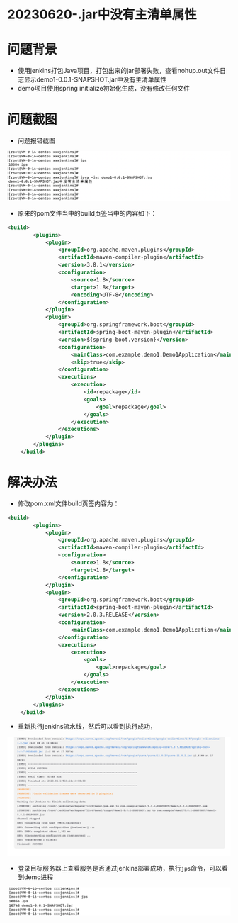 # 20230620-.jar中没有主清单属性

# 问题背景

- 使用jenkins打包Java项目，打包出来的jar部署失败，查看nohup.out文件日志显示demo1-0.0.1-SNAPSHOT.jar中没有主清单属性
- demo项目使用spring initialize初始化生成，没有修改任何文件

# 问题截图

- 问题报错截图

![image-20230610181940443](images/image-20230610181940443.png)

- 原来的pom文件当中的build页签当中的内容如下：

```xml
<build>
        <plugins>
            <plugin>
                <groupId>org.apache.maven.plugins</groupId>
                <artifactId>maven-compiler-plugin</artifactId>
                <version>3.8.1</version>
                <configuration>
                    <source>1.8</source>
                    <target>1.8</target>
                    <encoding>UTF-8</encoding>
                </configuration>
            </plugin>
            <plugin>
                <groupId>org.springframework.boot</groupId>
                <artifactId>spring-boot-maven-plugin</artifactId>
                <version>${spring-boot.version}</version>
                <configuration>
                    <mainClass>com.example.demo1.Demo1Application</mainClass>
                    <skip>true</skip>
                </configuration>
                <executions>
                    <execution>
                        <id>repackage</id>
                        <goals>
                            <goal>repackage</goal>
                        </goals>
                    </execution>
                </executions>
            </plugin>
        </plugins>
    </build>
```

# 解决办法

- 修改pom.xml文件build页签内容为：

```xml
<build>
        <plugins>
            <plugin>
                <groupId>org.apache.maven.plugins</groupId>
                <artifactId>maven-compiler-plugin</artifactId>
                <configuration>
                    <source>1.8</source>
                    <target>1.8</target>
                </configuration>
            </plugin>
            <plugin>
                <groupId>org.springframework.boot</groupId>
                <artifactId>spring-boot-maven-plugin</artifactId>
                <version>2.0.3.RELEASE</version>
                <configuration>
                    <mainClass>com.example.demo1.Demo1Application</mainClass>
                </configuration>
                <executions>
                    <execution>
                        <goals>
                            <goal>repackage</goal>
                        </goals>
                    </execution>
                </executions>
            </plugin>
        </plugins>
    </build>
```

- 重新执行jenkins流水线，然后可以看到执行成功，

![image-20230610182218003](images/image-20230610182218003.png)

- 登录目标服务器上查看服务是否通过jenkins部署成功，执行`jps`命令，可以看到demo进程

![image-20230610182242182](images/image-20230610182242182.png)

